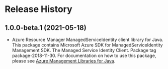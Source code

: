 # Release History

## 1.0.0-beta.1 (2021-05-18)

- Azure Resource Manager ManagedServiceIdentity client library for Java. This package contains Microsoft Azure SDK for ManagedServiceIdentity Management SDK. The Managed Service Identity Client. Package tag package-2018-11-30. For documentation on how to use this package, please see [Azure Management Libraries for Java](https://aka.ms/azsdk/java/mgmt).

